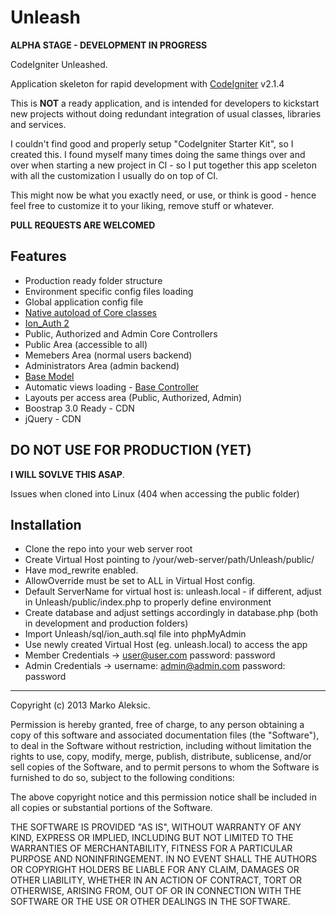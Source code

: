 Unleash
=======

**ALPHA STAGE - DEVELOPMENT IN PROGRESS**

CodeIgniter Unleashed.

Application skeleton for rapid development with [CodeIgniter](http://ellislab.com/codeigniter) v2.1.4


This is **NOT** a ready application, and is intended for developers to kickstart new projects
without doing redundant integration of usual classes, libraries and services.


I couldn't find good and properly setup "CodeIgniter Starter Kit", so I created
this. I found myself many times doing the same things over and over when starting a new
project in CI - so I put together this app sceleton with all the customization I usually do on top of CI.

This might now be what you exactly need, or use, or think is good - hence feel free to customize it to your liking, remove stuff or whatever.

**PULL REQUESTS ARE WELCOMED**


## Features

* Production ready folder structure
* Environment specific config files loading
* Global application config file
* [Native autoload of Core classes](http://philsturgeon.co.uk/blog/2010/02/CodeIgniter-Base-Classes-Keeping-it-DRY)
* [Ion_Auth 2](https://github.com/benedmunds/CodeIgniter-Ion-Auth)
* Public, Authorized and Admin Core Controllers
* Public Area (accessible to all)
* Memebers Area (normal users backend)
* Administrators Area (admin backend)
* [Base Model](https://github.com/jamierumbelow/codeigniter-base-model)
* Automatic views loading - [Base Controller](https://github.com/jamierumbelow/codeigniter-base-controller)
* Layouts per access area (Public, Authorized, Admin)
* Boostrap 3.0 Ready - CDN
* jQuery - CDN

## DO NOT USE FOR PRODUCTION (YET)

**I WILL SOVLVE THIS ASAP**. 

Issues when cloned into Linux (404 when accessing the public folder)

## Installation

* Clone the repo into your web server root
* Create Virtual Host pointing to /your/web-server/path/Unleash/public/
* Have mod_rewrite enabled.
* AllowOverride must be set to ALL in Virtual Host config.
* Default ServerName for virtual host is: unleash.local - if different, adjust in Unleash/public/index.php to
properly define environment
* Create database and adjust settings accordingly in database.php (both in development and production folders)
* Import Unleash/sql/ion_auth.sql file into phpMyAdmin
* Use newly created Virtual Host (eg. unleash.local) to access the app
* Member Credentials -> user@user.com password: password
* Admin Credentials -> username: admin@admin.com password: password

****

Copyright (c) 2013 Marko Aleksic.

Permission is hereby granted, free of charge, to any person obtaining a copy
of this software and associated documentation files (the "Software"), to deal
in the Software without restriction, including without limitation the rights
to use, copy, modify, merge, publish, distribute, sublicense, and/or sell
copies of the Software, and to permit persons to whom the Software is
furnished to do so, subject to the following conditions:

The above copyright notice and this permission notice shall be included in
all copies or substantial portions of the Software.

THE SOFTWARE IS PROVIDED "AS IS", WITHOUT WARRANTY OF ANY KIND, EXPRESS OR
IMPLIED, INCLUDING BUT NOT LIMITED TO THE WARRANTIES OF MERCHANTABILITY,
FITNESS FOR A PARTICULAR PURPOSE AND NONINFRINGEMENT. IN NO EVENT SHALL THE
AUTHORS OR COPYRIGHT HOLDERS BE LIABLE FOR ANY CLAIM, DAMAGES OR OTHER
LIABILITY, WHETHER IN AN ACTION OF CONTRACT, TORT OR OTHERWISE, ARISING FROM,
OUT OF OR IN CONNECTION WITH THE SOFTWARE OR THE USE OR OTHER DEALINGS IN
THE SOFTWARE.
